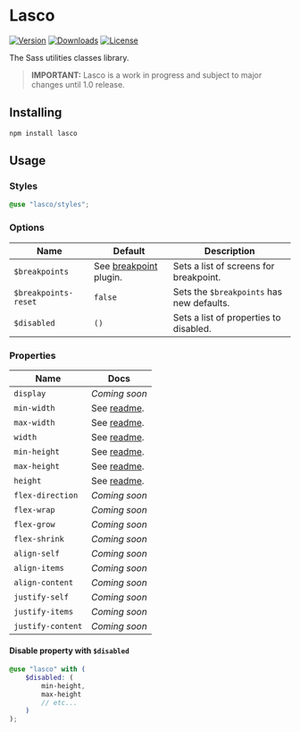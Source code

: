 # Lasco

[![Version](https://flat.badgen.net/npm/v/lasco)](https://www.npmjs.com/package/lasco)
[![Downloads](https://flat.badgen.net/npm/dt/lasco)](https://www.npmjs.com/package/lasco)
[![License](https://flat.badgen.net/npm/license/lasco)](https://www.npmjs.com/package/lasco)

The Sass utilities classes library.

> **IMPORTANT:** Lasco is a work in progress and subject to major changes until 1.0 release.

## Installing

```shell
npm install lasco
```

## Usage

### Styles

```scss
@use "lasco/styles";
```

### Options

| Name                 | Default                                                                                                             | Description                               |
|----------------------|---------------------------------------------------------------------------------------------------------------------|-------------------------------------------|
| `$breakpoints`       | See [breakpoint](https://github.com/sass-collective/sass-collective/tree/master/packages/breakpoint#tokens) plugin. | Sets a list of screens for breakpoint.    |
| `$breakpoints-reset` | `false`                                                                                                             | Sets the `$breakpoints` has new defaults. |
| `$disabled`          | `()`                                                                                                                | Sets a list of properties to disabled.    |

### Properties

| Name              | Docs                                         |
|-------------------|----------------------------------------------|
| `display`         | _Coming soon_                                |
| `min-width`       | See [readme](/src/components/width#readme).  |
| `max-width`       | See [readme](/src/components/width#readme).  |
| `width`           | See [readme](/src/components/width#readme).  |
| `min-height`      | See [readme](/src/components/height#readme). |
| `max-height`      | See [readme](/src/components/height#readme). |
| `height`          | See [readme](/src/components/height#readme). |
| `flex-direction`  | _Coming soon_                                |
| `flex-wrap`       | _Coming soon_                                |
| `flex-grow`       | _Coming soon_                                |
| `flex-shrink`     | _Coming soon_                                |
| `align-self`      | _Coming soon_                                |
| `align-items`     | _Coming soon_                                |
| `align-content`   | _Coming soon_                                |
| `justify-self`    | _Coming soon_                                |
| `justify-items`   | _Coming soon_                                |
| `justify-content` | _Coming soon_                                |

#### Disable property with `$disabled`

```scss
@use "lasco" with (
    $disabled: (
        min-height,
        max-height
        // etc...
    )
);
```
